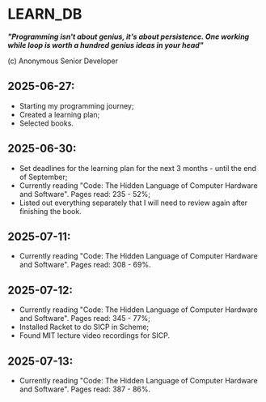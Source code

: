 # LEARN_DB

**_"Programming isn't about genius, it's about persistence. One working while loop is worth a hundred genius ideas in your head"_**

(c) Anonymous Senior Developer

## 2025-06-27:
- Starting my programming journey;
- Created a learning plan;
- Selected books.

## 2025-06-30:
- Set deadlines for the learning plan for the next 3 months - until the end of September;
- Currently reading "Code: The Hidden Language of Computer Hardware and Software". Pages read: 235 - 52%;
- Listed out everything separately that I will need to review again after finishing the book.

## 2025-07-11:
- Currently reading "Code: The Hidden Language of Computer Hardware and Software". Pages read: 308 - 69%.

## 2025-07-12:
- Currently reading "Code: The Hidden Language of Computer Hardware and Software". Pages read: 345 - 77%;
- Installed Racket to do SICP in Scheme;
- Found MIT lecture video recordings for SICP.

## 2025-07-13:
- Currently reading "Code: The Hidden Language of Computer Hardware and Software". Pages read: 387 - 86%.
